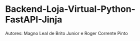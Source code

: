 # Backend-Loja-Virtual-Python-FastAPI-Jinja

Autores: Magno Leal de Brito Junior e Roger Corrente Pinto
